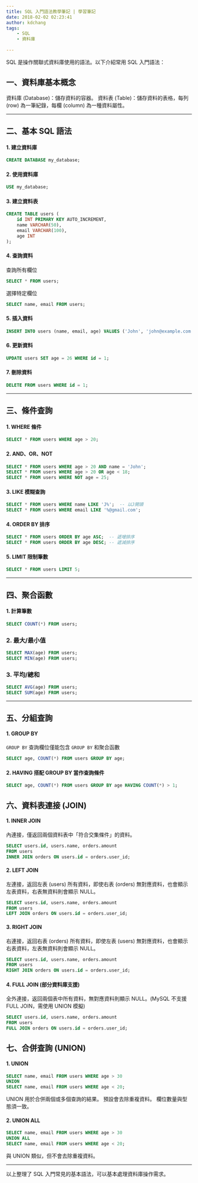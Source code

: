 ```yaml
---
title: SQL 入門語法教學筆記 | 學習筆記
date: 2018-02-02 02:23:41
author: kdchang
tags: 
    - SQL
    - 資料庫
 
---
```


SQL 是操作關聯式資料庫使用的語法。以下介紹常用 SQL 入門語法：

## 一、資料庫基本概念
資料庫 (Database)：儲存資料的容器。
資料表 (Table)：儲存資料的表格，每列 (row) 為一筆紀錄，每欄 (column) 為一種資料屬性。

---

## 二、基本 SQL 語法

#### 1. 建立資料庫
```sql
CREATE DATABASE my_database;
```

#### 2. 使用資料庫
```sql
USE my_database;
```

#### 3. 建立資料表
```sql
CREATE TABLE users (
    id INT PRIMARY KEY AUTO_INCREMENT,
    name VARCHAR(50),
    email VARCHAR(100),
    age INT
);
```

#### 4. 查詢資料
查詢所有欄位

```sql
SELECT * FROM users;
```
選擇特定欄位
```sql
SELECT name, email FROM users;
```

#### 5. 插入資料
```sql
INSERT INTO users (name, email, age) VALUES ('John', 'john@example.com', 25);
```

#### 6. 更新資料
```sql
UPDATE users SET age = 26 WHERE id = 1;
```

#### 7. 刪除資料
```sql
DELETE FROM users WHERE id = 1;
```

---

## 三、條件查詢

#### 1. WHERE 條件
```sql
SELECT * FROM users WHERE age > 20;
```

#### 2. AND、OR、NOT
```sql
SELECT * FROM users WHERE age > 20 AND name = 'John';
SELECT * FROM users WHERE age > 20 OR age < 18;
SELECT * FROM users WHERE NOT age = 25;
```

#### 3. LIKE 模糊查詢
```sql
SELECT * FROM users WHERE name LIKE 'J%';  -- 以J開頭
SELECT * FROM users WHERE email LIKE '%@gmail.com';
```

#### 4. ORDER BY 排序
```sql
SELECT * FROM users ORDER BY age ASC;  -- 遞增排序
SELECT * FROM users ORDER BY age DESC; -- 遞減排序
```

#### 5. LIMIT 限制筆數
```sql
SELECT * FROM users LIMIT 5;
```

---

## 四、聚合函數

#### 1. 計算筆數
```sql
SELECT COUNT(*) FROM users;
```

### 2. 最大/最小值
```sql
SELECT MAX(age) FROM users;
SELECT MIN(age) FROM users;
```

### 3. 平均/總和
```sql
SELECT AVG(age) FROM users;
SELECT SUM(age) FROM users;
```

---

## 五、分組查詢

#### 1. GROUP BY
`GROUP BY` 查詢欄位僅能包含 `GROUP BY` 和聚合函數

```sql
SELECT age, COUNT(*) FROM users GROUP BY age;
```

#### 2. HAVING 搭配 GROUP BY 當作查詢條件
```sql
SELECT age, COUNT(*) FROM users GROUP BY age HAVING COUNT(*) > 1;
```

## 六、資料表連接 (JOIN)

#### 1. INNER JOIN
內連接，僅返回兩個資料表中「符合交集條件」的資料。

```sql
SELECT users.id, users.name, orders.amount 
FROM users 
INNER JOIN orders ON users.id = orders.user_id;
```

#### 2. LEFT JOIN
左連接，返回左表 (users) 所有資料，即使右表 (orders) 無對應資料，也會顯示左表資料，右表無資料則會顯示 NULL。

```sql
SELECT users.id, users.name, orders.amount 
FROM users 
LEFT JOIN orders ON users.id = orders.user_id;
```

#### 3. RIGHT JOIN
右連接，返回右表 (orders) 所有資料，即使左表 (users) 無對應資料，也會顯示右表資料，左表無資料則會顯示 NULL。

```sql
SELECT users.id, users.name, orders.amount 
FROM users 
RIGHT JOIN orders ON users.id = orders.user_id;
```

#### 4. FULL JOIN (部分資料庫支援)
全外連接，返回兩個表中所有資料，無對應資料則顯示 NULL。(MySQL 不支援 FULL JOIN，需使用 UNION 模擬)

```sql
SELECT users.id, users.name, orders.amount 
FROM users 
FULL JOIN orders ON users.id = orders.user_id;
```

## 七、合併查詢 (UNION)

#### 1. UNION

```sql
SELECT name, email FROM users WHERE age > 30
UNION
SELECT name, email FROM users WHERE age < 20;
```

UNION 用於合併兩個或多個查詢的結果。
預設會去除重複資料。
欄位數量與型態須一致。

#### 2. UNION ALL

```sql
SELECT name, email FROM users WHERE age > 30
UNION ALL
SELECT name, email FROM users WHERE age < 20;
```

與 UNION 類似，但不會去除重複資料。

---

以上整理了 SQL 入門常見的基本語法，可以基本處理資料庫操作需求。


